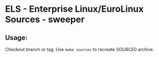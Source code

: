 # ELS - Enterprise Linux/EuroLinux Sources - sweeper
 
## Usage:
  Checkout branch or tag. Use `make sources` to recreate  SOURCE0 archive.
